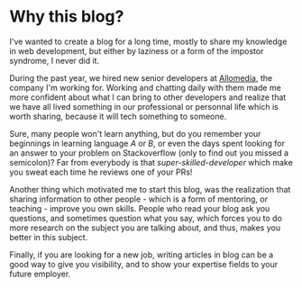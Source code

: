 # Why this blog?
I've wanted to create a blog for a long time, mostly to share my knowledge in web development, but either by laziness or a form of the impostor syndrome, I never did it. 

During the past year, we hired new senior developers at [Allomedia](http://www.allo-media.net), the company I'm working for. Working and chatting daily with them made me more confident about what I can bring to other developers and realize that we have all lived something in our professional or personnal life which is worth sharing, because it will tech something to someone.

Sure, many people won't learn anything, but do you remember your beginnings in learning language _A_ or _B_, or even the days spent looking for an answer to your problem on Stackoverflow (only to find out you missed a semicolon)? Far from everybody is that _super-skilled-developer_ which make you sweat each time he reviews one of your PRs!

Another thing which motivated me to start this blog, was the realization that sharing information to other people - which is a form of mentoring, or teaching - improve you own skills. People who read your blog ask you questions, and sometimes question what you say, which forces you to do more research on the subject you are talking about, and thus, makes you better in this subject.

Finally, if you are looking for a new job, writing articles in blog can be a good way to give you visibility, and to show your expertise fields to your future employer.
